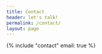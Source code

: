 ```yaml
---
title: Contact
header: let's talk!
permalink: /contact/
layout: page
---
```


{% include "contact" email: true %}